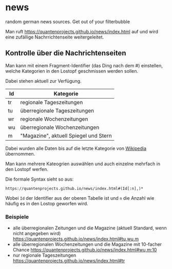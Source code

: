 # news
random german news sources. Get out of your filterbubble

Man ruft https://quantenprojects.github.io/news/index.html auf und wird eine zufällige Nachrrichtenseite weitergeleitet.

## Kontrolle über die Nachrichtenseiten
Man kann mit einem Fragment-Identifier (das Ding nach dem #) einstellen, welche Kategorien in den Lostopf geschmissen werden sollen.

Dabei stehen aktuell zur Verfügung.

| Id | Kategorie                             |
|----|---------------------------------------|
| tr | regionale Tageszeitungen              |
| tu | überregionale Tageszeitungen          |
| wr | regionale Wochenzeitungen             |
| wu | überregionale Wochenzeitungen         |
| m  | "Magazine", aktuell Spiegel und Stern |

Dabei wurden alle Daten bis auf die letzte Kategorie von [Wikipedia](https://de.wikipedia.org/w/index.php?title=Liste_deutscher_Zeitungen&oldid=183702454) übernommen.

Man kann mehrere Kateogrien auswählen und auch einzelne mehrfach in den Lostopf werfen.

Die formale Syntax sieht so aus:

`https://quantenprojects.github.io/news/index.html#(Id[:n],)*`

Wobei `Id` der Identifier aus der oberen Tabelle ist und `n` die Anzahl wie häufig es in den Lostop geworfen wird.

### Beispiele

* alle überregionalen Zeitungen und die Magazine (aktuell Standard, wenn nicht angegeben wird)
https://quantenprojects.github.io/news/index.html#tu,wu,m
* alle überregionalen Wochenzeitungen und die Magazine mit 10-facher Chance https://quantenprojects.github.io/news/index.html#wu,m:10
* nur regionale Tageszeitungen https://quantenprojects.github.io/news/index.html#tr 